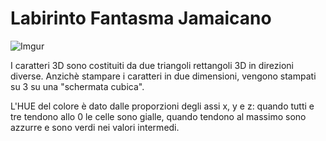 # Labirinto Fantasma Jamaicano #

![Imgur](https://i.imgur.com/mRpOVzn.png?2)

I caratteri 3D sono costituiti da due triangoli rettangoli 3D in direzioni diverse. Anzichè stampare i caratteri in due dimensioni, vengono stampati su 3 su una "schermata cubica".

L'HUE del colore è dato dalle proporzioni degli assi x, y e z: quando tutti e tre tendono allo 0 le celle sono gialle, quando tendono al massimo sono azzurre e sono verdi nei valori intermedi.
